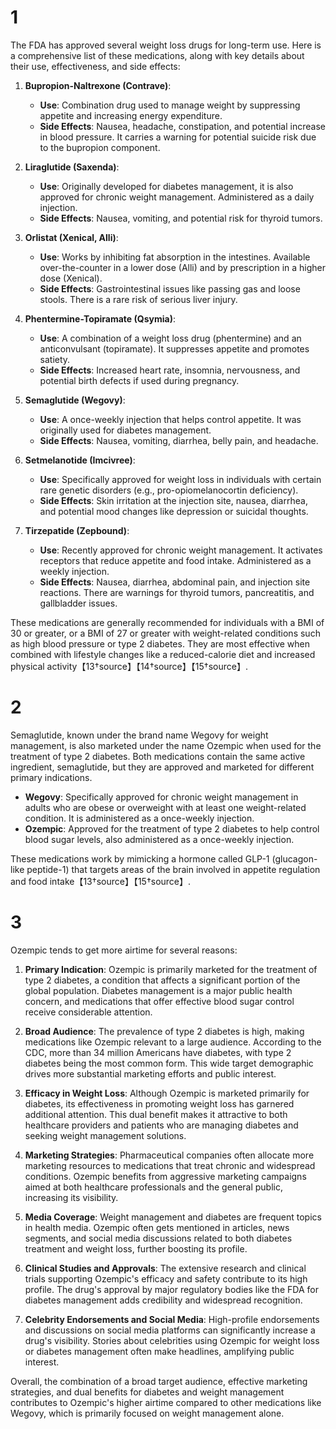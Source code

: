 # 1

The FDA has approved several weight loss drugs for long-term use. Here is a comprehensive list of these medications, along with key details about their use, effectiveness, and side effects:

1. **Bupropion-Naltrexone (Contrave)**:
   - **Use**: Combination drug used to manage weight by suppressing appetite and increasing energy expenditure.
   - **Side Effects**: Nausea, headache, constipation, and potential increase in blood pressure. It carries a warning for potential suicide risk due to the bupropion component.

2. **Liraglutide (Saxenda)**:
   - **Use**: Originally developed for diabetes management, it is also approved for chronic weight management. Administered as a daily injection.
   - **Side Effects**: Nausea, vomiting, and potential risk for thyroid tumors.

3. **Orlistat (Xenical, Alli)**:
   - **Use**: Works by inhibiting fat absorption in the intestines. Available over-the-counter in a lower dose (Alli) and by prescription in a higher dose (Xenical).
   - **Side Effects**: Gastrointestinal issues like passing gas and loose stools. There is a rare risk of serious liver injury.

4. **Phentermine-Topiramate (Qsymia)**:
   - **Use**: A combination of a weight loss drug (phentermine) and an anticonvulsant (topiramate). It suppresses appetite and promotes satiety.
   - **Side Effects**: Increased heart rate, insomnia, nervousness, and potential birth defects if used during pregnancy.

5. **Semaglutide (Wegovy)**:
   - **Use**: A once-weekly injection that helps control appetite. It was originally used for diabetes management.
   - **Side Effects**: Nausea, vomiting, diarrhea, belly pain, and headache.

6. **Setmelanotide (Imcivree)**:
   - **Use**: Specifically approved for weight loss in individuals with certain rare genetic disorders (e.g., pro-opiomelanocortin deficiency).
   - **Side Effects**: Skin irritation at the injection site, nausea, diarrhea, and potential mood changes like depression or suicidal thoughts.

7. **Tirzepatide (Zepbound)**:
   - **Use**: Recently approved for chronic weight management. It activates receptors that reduce appetite and food intake. Administered as a weekly injection.
   - **Side Effects**: Nausea, diarrhea, abdominal pain, and injection site reactions. There are warnings for thyroid tumors, pancreatitis, and gallbladder issues.

These medications are generally recommended for individuals with a BMI of 30 or greater, or a BMI of 27 or greater with weight-related conditions such as high blood pressure or type 2 diabetes. They are most effective when combined with lifestyle changes like a reduced-calorie diet and increased physical activity【13†source】【14†source】【15†source】.

# 2

Semaglutide, known under the brand name Wegovy for weight management, is also marketed under the name Ozempic when used for the treatment of type 2 diabetes. Both medications contain the same active ingredient, semaglutide, but they are approved and marketed for different primary indications.

- **Wegovy**: Specifically approved for chronic weight management in adults who are obese or overweight with at least one weight-related condition. It is administered as a once-weekly injection.
- **Ozempic**: Approved for the treatment of type 2 diabetes to help control blood sugar levels, also administered as a once-weekly injection.

These medications work by mimicking a hormone called GLP-1 (glucagon-like peptide-1) that targets areas of the brain involved in appetite regulation and food intake【13†source】【15†source】.

# 3

Ozempic tends to get more airtime for several reasons:

1. **Primary Indication**: Ozempic is primarily marketed for the treatment of type 2 diabetes, a condition that affects a significant portion of the global population. Diabetes management is a major public health concern, and medications that offer effective blood sugar control receive considerable attention.

2. **Broad Audience**: The prevalence of type 2 diabetes is high, making medications like Ozempic relevant to a large audience. According to the CDC, more than 34 million Americans have diabetes, with type 2 diabetes being the most common form. This wide target demographic drives more substantial marketing efforts and public interest.

3. **Efficacy in Weight Loss**: Although Ozempic is marketed primarily for diabetes, its effectiveness in promoting weight loss has garnered additional attention. This dual benefit makes it attractive to both healthcare providers and patients who are managing diabetes and seeking weight management solutions.

4. **Marketing Strategies**: Pharmaceutical companies often allocate more marketing resources to medications that treat chronic and widespread conditions. Ozempic benefits from aggressive marketing campaigns aimed at both healthcare professionals and the general public, increasing its visibility.

5. **Media Coverage**: Weight management and diabetes are frequent topics in health media. Ozempic often gets mentioned in articles, news segments, and social media discussions related to both diabetes treatment and weight loss, further boosting its profile.

6. **Clinical Studies and Approvals**: The extensive research and clinical trials supporting Ozempic's efficacy and safety contribute to its high profile. The drug's approval by major regulatory bodies like the FDA for diabetes management adds credibility and widespread recognition.

7. **Celebrity Endorsements and Social Media**: High-profile endorsements and discussions on social media platforms can significantly increase a drug's visibility. Stories about celebrities using Ozempic for weight loss or diabetes management often make headlines, amplifying public interest.

Overall, the combination of a broad target audience, effective marketing strategies, and dual benefits for diabetes and weight management contributes to Ozempic's higher airtime compared to other medications like Wegovy, which is primarily focused on weight management alone.
